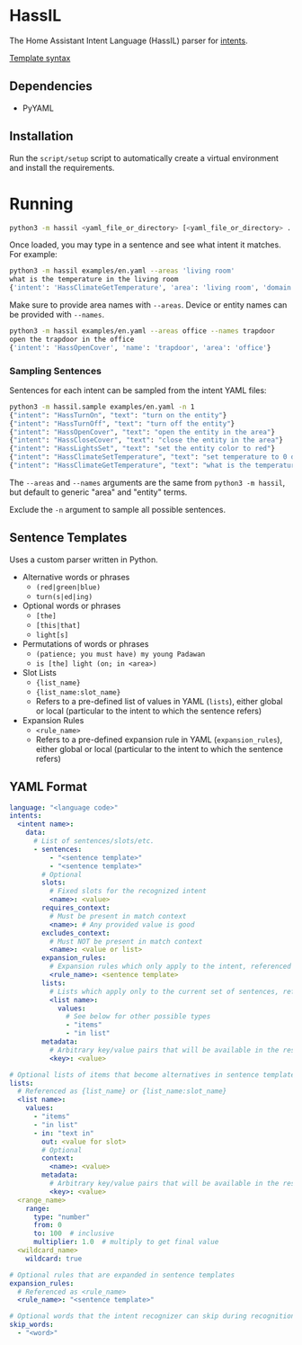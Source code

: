 # HassIL

The Home Assistant Intent Language (HassIL) parser for [intents](https://github.com/OHF-Voice/intents).

[Template syntax](docs/template_syntax.md)

## Dependencies

* PyYAML


## Installation

Run the `script/setup` script to automatically create a virtual environment and install the requirements.


# Running

``` sh
python3 -m hassil <yaml_file_or_directory> [<yaml_file_or_directory> ...]
```

Once loaded, you may type in a sentence and see what intent it matches.
For example:

``` sh
python3 -m hassil examples/en.yaml --areas 'living room'
what is the temperature in the living room
{'intent': 'HassClimateGetTemperature', 'area': 'living room', 'domain': 'climate'}
```

Make sure to provide area names with `--areas`. Device or entity names can be provided with `--names`.

``` sh
python3 -m hassil examples/en.yaml --areas office --names trapdoor
open the trapdoor in the office
{'intent': 'HassOpenCover', 'name': 'trapdoor', 'area': 'office'}
```


### Sampling Sentences

Sentences for each intent can be sampled from the intent YAML files:

``` sh
python3 -m hassil.sample examples/en.yaml -n 1
{"intent": "HassTurnOn", "text": "turn on the entity"}
{"intent": "HassTurnOff", "text": "turn off the entity"}
{"intent": "HassOpenCover", "text": "open the entity in the area"}
{"intent": "HassCloseCover", "text": "close the entity in the area"}
{"intent": "HassLightsSet", "text": "set the entity color to red"}
{"intent": "HassClimateSetTemperature", "text": "set temperature to 0 degrees in the area"}
{"intent": "HassClimateGetTemperature", "text": "what is the temperature in the area"}
```

The `--areas` and `--names` arguments are the same from `python3 -m hassil`, but default to generic "area" and "entity" terms.

Exclude the `-n` argument to sample all possible sentences.


## Sentence Templates

Uses a custom parser written in Python.

* Alternative words or phrases
  * `(red|green|blue)`
  * `turn(s|ed|ing)`
* Optional words or phrases
  * `[the]`
  * `[this|that]`
  * `light[s]`
* Permutations of words or phrases
  * `(patience; you must have) my young Padawan`
  * `is [the] light (on; in <area>)`
* Slot Lists
  * `{list_name}`
  * `{list_name:slot_name}`
  * Refers to a pre-defined list of values in YAML (`lists`), either global or local (particular to the intent to which the sentence refers)
* Expansion Rules
  * `<rule_name>`
  * Refers to a pre-defined expansion rule in YAML (`expansion_rules`), either global or local (particular to the intent to which the sentence refers)


## YAML Format

``` yaml
language: "<language code>"
intents:
  <intent name>:
    data:
      # List of sentences/slots/etc.
      - sentences:
          - "<sentence template>"
          - "<sentence template>"
        # Optional
        slots:
          # Fixed slots for the recognized intent
          <name>: <value>
        requires_context:
          # Must be present in match context
          <name>: # Any provided value is good
        excludes_context:
          # Must NOT be present in match context
          <name>: <value or list>
        expansion_rules:
          # Expansion rules which only apply to the intent, referenced as <rule_name>
          <rule_name>: <sentence template>
        lists:
          # Lists which apply only to the current set of sentences, referenced as {list_name} or {list_name:slot_name}
          <list name>:
            values:
              # See below for other possible types
              - "items"
              - "in list"
        metadata:
          # Arbitrary key/value pairs that will be available in the result
          <key>: <value>

# Optional lists of items that become alternatives in sentence templates
lists:
  # Referenced as {list_name} or {list_name:slot_name}
  <list name>:
    values:
      - "items"
      - "in list"
      - in: "text in"
        out: <value for slot>
        # Optional
        context:
          <name>: <value>
        metadata:
          # Arbitrary key/value pairs that will be available in the result
          <key>: <value>
  <range_name>
    range:
      type: "number"
      from: 0
      to: 100  # inclusive
      multiplier: 1.0  # multiply to get final value
  <wildcard_name>
    wildcard: true

# Optional rules that are expanded in sentence templates
expansion_rules:
  # Referenced as <rule_name>
  <rule_name>: "<sentence template>"

# Optional words that the intent recognizer can skip during recognition
skip_words:
  - "<word>"
```
